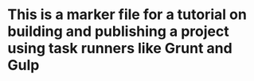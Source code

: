 # This is a marker file for a tutorial on building and publishing a project using task runners like Grunt and Gulp
